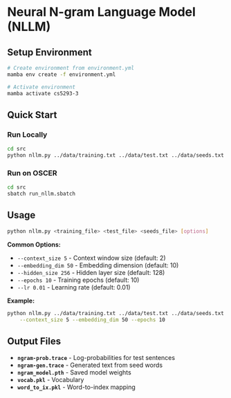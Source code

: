# Neural N-gram Language Model (NLLM)

## Setup Environment

```bash
# Create environment from environment.yml
mamba env create -f environment.yml

# Activate environment
mamba activate cs5293-3
```

## Quick Start

### Run Locally
```bash
cd src
python nllm.py ../data/training.txt ../data/test.txt ../data/seeds.txt
```

### Run on OSCER
```bash
cd src
sbatch run_nllm.sbatch
```

## Usage

```bash
python nllm.py <training_file> <test_file> <seeds_file> [options]
```

**Common Options:**
- `--context_size 5` - Context window size (default: 2)
- `--embedding_dim 50` - Embedding dimension (default: 10)
- `--hidden_size 256` - Hidden layer size (default: 128)
- `--epochs 10` - Training epochs (default: 10)
- `--lr 0.01` - Learning rate (default: 0.01)

**Example:**
```bash
python nllm.py ../data/training.txt ../data/test.txt ../data/seeds.txt \
    --context_size 5 --embedding_dim 50 --epochs 10
```

## Output Files

- **`ngram-prob.trace`** - Log-probabilities for test sentences
- **`ngram-gen.trace`** - Generated text from seed words
- **`ngram_model.pth`** - Saved model weights
- **`vocab.pkl`** - Vocabulary
- **`word_to_ix.pkl`** - Word-to-index mapping